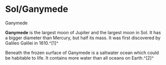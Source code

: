 # Sol/Ganymede
Ganymede
 		 	 

**Ganymede** is the largest moon of Jupiter and the largest moon in Sol. It has a bigger diameter than Mercury, but half its mass. It was first discovered by Galileo Galilei in 1610.^[1]^

Beneath the frozen surface of Ganymede is a saltwater ocean which could be habitable to life. It contains more water than all oceans on Earth.^[2]^